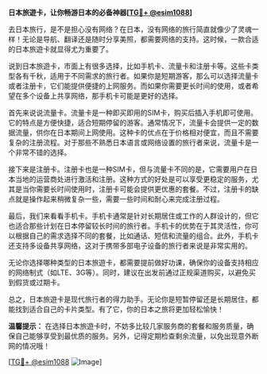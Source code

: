 **日本旅遊卡，让你畅游日本的必备神器[[TG💪+ @esim1088](https://t.me/s/esim1088)]**

去日本旅行，是不是担心没有网络？在日本，没有网络的旅行简直就像少了灵魂一样！无论是导航、翻译还是随时分享美照，都需要网络的支持。这时候，一款合适的日本旅遊卡就显得尤为重要了。

说到日本旅遊卡，市面上有很多选择，比如手机卡、流量卡和注册卡等。这些卡类型各有千秋，适用于不同需求的旅行者。如果你是短期游客，那么可以选择流量卡或者注册卡，它们能提供便捷的上网服务。而如果你需要更长时间的使用，或者希望在多个设备上共享网络，那手机卡可能是更好的选择。

首先来说说流量卡。流量卡是一种即买即用的SIM卡，购买后插入手机即可使用。它的特点是方便快捷，适合短期停留的游客。通常情况下，流量卡会提供一定的数据流量，供你在日本期间上网使用。这种卡的优点在于价格相对便宜，而且不需要复杂的注册流程。对于那些不熟悉日本语言或网络设置的旅行者来说，流量卡是一个非常不错的选择。

接下来是注册卡。注册卡也是一种SIM卡，但与流量卡不同的是，它需要用户在日本当地的运营商处进行激活和注册。这种方式的好处是可以享受更稳定的服务，尤其是当你需要长时间使用时，注册卡可能会提供更优惠的套餐。不过，注册卡的缺点就是操作起来稍微复杂一些，需要一些时间和耐心来完成注册过程。

最后，我们来看看手机卡。手机卡通常是针对长期居住或工作的人群设计的，但它也适合那些计划在日本停留较长时间的旅行者。手机卡的优势在于其灵活性，你可以根据自己的需求选择不同的套餐，比如通话、短信和流量的组合。此外，手机卡还支持多设备共享网络，这对于携带多部电子设备的旅行者来说是非常实用的。

无论你选择哪种类型的日本旅遊卡，都需要提前做好功课，确保你的设备支持相应的网络制式（如LTE、3G等）。同时，建议在出发前通过正规渠道购买，以避免买到假货或过期卡。

总之，日本旅遊卡是现代旅行者的得力助手。无论你是短暂停留还是长期居住，都能找到适合自己的卡片类型。有了它，你的日本之旅将更加轻松愉快！

**温馨提示：** 在选择日本旅遊卡时，不妨多比较几家服务商的套餐和服务质量，确保自己能够享受到最优质的服务。另外，记得定期检查剩余流量，以免出现意外断网的情况哦！

[[TG💪+ @esim1088](https://t.me/s/esim1088) ![Image](https://i.postimg.cc/4NQfJmqS/Snipaste-2025-05-13-00-14-12.png)]